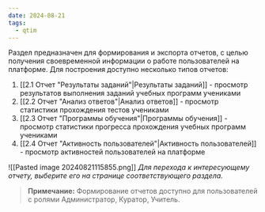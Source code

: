 ```yaml
---
date: 2024-08-21
tags:
  - qtim
---
```

Раздел предназначен для формирования и экспорта отчетов, с целью получения своевременной информации о работе пользователей на платформе. Для построения доступно несколько типов отчетов:

1. [[2.1 Отчет "Результаты заданий"|Результаты заданий]] - просмотр результатов выполнения заданий учебных программ учениками
2. [[2.2 Отчет "Анализ ответов"|Анализ ответов]] - просмотр статистики прохождения тестов учениками
3. [[2.3 Отчет "Программы обучения"|Программы обучения]] - просмотр статистики прогресса прохождения учебных программ учениками
4. [[2.4 Отчет "Активность пользователей"|Активность пользователей]] - просмотр активностей пользователей на платформе

![[Pasted image 20240821115855.png]]
*Для перехода к интересующему отчету, выберите его на странице соответствующего раздела.*

> **Примечание:** Формирование отчетов доступно для пользователей с ролями Администратор, Куратор, Учитель.